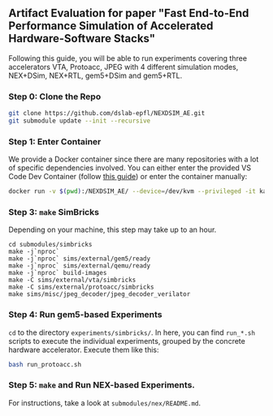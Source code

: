 ## Artifact Evaluation for paper "Fast End-to-End Performance Simulation of Accelerated Hardware-Software Stacks"

Following this guide, you will be able to run experiments covering three accelerators VTA, Protoacc, JPEG with 4 different simulation modes, NEX+DSim, NEX+RTL, gem5+DSim and gem5+RTL.


### Step 0: Clone the Repo
```bash
git clone https://github.com/dslab-epfl/NEXDSIM_AE.git
git submodule update --init --recursive
```

### Step 1: Enter Container
We provide a Docker container since there are many repositories with a lot of specific dependencies involved. You can either enter the provided VS Code Dev Container (follow [this guide](https://code.visualstudio.com/docs/devcontainers/containers)) or enter the container manually:  
```bash
docker run -v $(pwd):/NEXDSIM_AE/ --device=/dev/kvm --privileged -it kaufijonas/nexdsim:sosp25_ae /bin/bash -c "sudo chmod 666 /dev/kvm && /bin/bash"
```

### Step 3: `make` SimBricks
Depending on your machine, this step may take up to an hour.
```
cd submodules/simbricks
make -j`nproc`
make -j`nproc` sims/external/gem5/ready
make -j`nproc` sims/external/qemu/ready
make -j`nproc` build-images
make -C sims/external/vta/simbricks
make -C sims/external/protoacc/simbricks
make sims/misc/jpeg_decoder/jpeg_decoder_verilator
```

### Step 4: Run gem5-based Experiments
`cd` to the directory `experiments/simbricks/`.
In here, you can find `run_*.sh` scripts to execute the individual experiments, grouped by the concrete hardware accelerator. Execute them like this:
```bash
bash run_protoacc.sh
```

### Step 5: `make` and Run NEX-based Experiments.
For instructions, take a look at `submodules/nex/README.md`.

